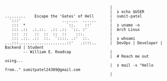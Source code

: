
```
                                              |
                                              |  ❯ echo $USER
.........    Escape the 'Gates' of Hell       |  sumit-patel
  `:::'                  .......  ......      |  
   :::  *                  `::.    ::'        |  ❯ uname -o
   ::: .::  .:.::.  .:: .::  `::. :'          |  Arch Linux
   :::  ::   ::  ::  ::  ::    :::.           |  
   ::: .::. .::  ::.  `::::. .:'  ::.         |  ❯ whoami    
...:::.....................::'   .::::..      |  DevOps | Developer | Backend | Student
        -- William E. Roadcap                 |
                                              |  # Reach me out using... 
                                              |  ❯ mail -s "Hello from.." sumitpatel24389@gmail.com
                                              |
```
<!--
**Dark-Kernel/Dark-Kernel** is a ✨ _special_ ✨ repository because its `README.md` (this file) appears on your GitHub profile.

Here are some ideas to get you started:

- 🔭 I’m currently working on ...
- 🌱 I’m currently learning ...
- 👯 I’m looking to collaborate on ...
- 🤔 I’m looking for help with ...
- 💬 Ask me about ...
- 📫 How to reach me: ...
- 😄 Pronouns: ...
- ⚡ Fun fact: ...
-->

